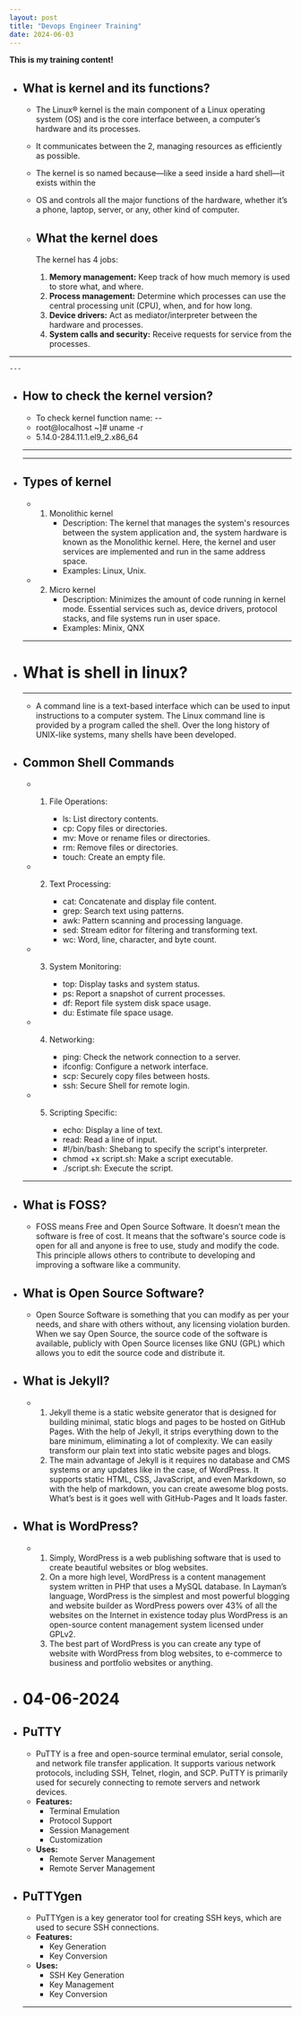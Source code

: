```yaml
---
layout: post
title: "Devops Engineer Training"
date: 2024-06-03
---
```

 
**This is my training content!**


- **What is kernel and its functions?**
    ---
     - The Linux® kernel is the main component of a Linux operating system (OS) and is the core interface between,
       a computer’s hardware and 
       its processes.
     - It communicates between the 2, managing resources as efficiently as possible.
     - The kernel is so named because—like a seed inside a hard shell—it exists within the 
     - OS and controls all the major functions of the hardware, whether it’s a phone, laptop, server, or any,
       other kind of computer.

  - **What the kernel does**
    ---
     The kernel has 4 jobs:
     1. **Memory management:** Keep track of how much memory is used to store what, and 
        where.
     2. **Process management:** Determine which processes can use the central processing 
        unit (CPU), when, and for how long.
     3. **Device drivers:** Act as mediator/interpreter between the hardware and processes.
     4. **System calls and security:** Receive requests for service from the processes.

---

    ---
- **How to check the kernel version?**
   ---
    - To check kernel function name: --
    - root@localhost ~]# uname -r
    - 5.14.0-284.11.1.el9_2.x86_64
   ---
   ---
- **Types of kernel**
   ---
    - 1. Monolithic kernel
          - Description: The kernel that manages the system's resources between the system application and,
            the system hardware is known as the Monolithic kernel. Here, the kernel and user services are implemented and run in the same address space.
          - Examples: Linux, Unix.
    - 2. Micro kernel
          - Description: Minimizes the amount of code running in kernel mode. Essential services such as,
            device drivers, protocol stacks, and file systems run in user space.
          - Examples: Minix, QNX
   ---

- # **What is shell in linux?**
   ---
    -  A command line is a text-based interface which can be used to input instructions to a 
       computer system. 
       The Linux command line is provided by a program called the shell. Over the long history of UNIX-like systems, many shells have been developed.


- **Common Shell Commands**
   ---
    - 1. File Operations:

         - ls: List directory contents.
         - cp: Copy files or directories.
         - mv: Move or rename files or directories.
         - rm: Remove files or directories.
         - touch: Create an empty file.

    - 2. Text Processing:

         - cat: Concatenate and display file content.
         - grep: Search text using patterns.
         - awk: Pattern scanning and processing language.
         - sed: Stream editor for filtering and transforming text.
         - wc: Word, line, character, and byte count.
          
    - 3. System Monitoring:

         - top: Display tasks and system status.
         - ps: Report a snapshot of current processes.
         - df: Report file system disk space usage.
         - du: Estimate file space usage.
   
    - 4. Networking:

         - ping: Check the network connection to a server.
         - ifconfig: Configure a network interface.
         - scp: Securely copy files between hosts.
         - ssh: Secure Shell for remote login.

    - 5. Scripting Specific:

         - echo: Display a line of text.
         - read: Read a line of input.
         - #!/bin/bash: Shebang to specify the script's interpreter.
         - chmod +x script.sh: Make a script executable.
         - ./script.sh: Execute the script.

   ---


- **What is FOSS?**
   ---
    - FOSS means Free and Open Source Software. It doesn’t mean the software is free of cost. 
      It means that the software's source code is open for all and anyone is free to use, study and modify the code.
      This principle allows others to contribute to developing and improving a software like a community.

- **What is Open Source Software?**
   ---
    - Open Source Software is something that you can modify as per your needs, and share with others without,
      any licensing violation burden. When we say Open Source, the source code of the software is available,
      publicly with Open Source licenses like GNU (GPL) which allows you to edit the source code and distribute it.

- **What is Jekyll?**
   ---
    - 1. Jekyll theme is a static website generator that is designed for building minimal, static blogs and pages
         to be hosted on GitHub Pages. With the help of Jekyll, it strips everything down to the bare minimum, eliminating a lot of complexity. We can easily transform our plain text into static website pages and blogs.
      2. The main advantage of Jekyll is it requires no database and CMS systems or any updates like in the case,
         of WordPress. It supports static HTML, CSS, JavaScript, and even Markdown, so with the help of markdown, you can create awesome blog posts. What’s best is it goes well with GitHub-Pages and It loads faster.

- **What is WordPress?**
  ---
   - 1. Simply, WordPress is a web publishing software that is used to create beautiful websites or blog websites.
     2. On a more high level, WordPress is a content management system written in PHP that uses a MySQL database. 
        In Layman’s language, WordPress is the simplest and most powerful blogging and website builder as WordPress powers over 43% of all the websites on the Internet in existence today plus WordPress is an open-source content management system licensed under GPLv2.
     3. The best part of WordPress is you can create any type of website with WordPress from blog websites,
        to e-commerce to business and portfolio websites or anything.

- # 04-06-2024 #


- **PuTTY**
   ---
    - PuTTY is a free and open-source terminal emulator, serial console, and network file transfer application. 
      It supports various network protocols, including SSH, Telnet, rlogin, and SCP. PuTTY is primarily used for securely connecting to remote servers and network devices.
    - **Features:**
       - Terminal Emulation
       - Protocol Support
       - Session Management
       - Customization
    - **Uses:**
       - Remote Server Management
       - Remote Server Management
- **PuTTYgen**
    ---
     - PuTTYgen is a key generator tool for creating SSH keys, which are used to secure SSH connections.
    - **Features:**
       - Key Generation
       - Key Conversion
    - **Uses:**
       - SSH Key Generation
       - Key Management
       - Key Conversion
    ---
